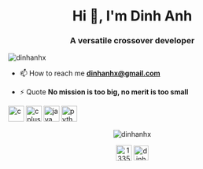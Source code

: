 <h1 align="center">Hi 👋, I'm Dinh Anh</h1>
<h3 align="center">A versatile crossover developer</h3>

<p align="left"> <img src="https://komarev.com/ghpvc/?username=dinhanhx" alt="dinhanhx" /> </p>

- 📫 How to reach me **dinhanhx@gmail.com**

- ⚡ Quote **No mission is too big, no merit is too small**

<p align="left"><img src="https://devicons.github.io/devicon/devicon.git/icons/c/c-original.svg" alt="c" width="32" height="32"/> <img src="https://devicons.github.io/devicon/devicon.git/icons/cplusplus/cplusplus-original.svg" alt="cplusplus" width="32" height="32"/> <img src="https://seeklogo.com/images/J/java-logo-7F8B35BAB3-seeklogo.com.png" alt="java" width="32" height="32"/> <img src="https://upload.wikimedia.org/wikipedia/commons/c/c3/Python-logo-notext.svg" alt="python" width="32" height="32"/></p><p align="center"> <img src="https://github-readme-stats.vercel.app/api?username=dinhanhx&show_icons=true&theme=dark" alt="dinhanhx" /> </p>

<p align="center">
<a href="https://stackoverflow.com/users/13358358" target="blank"><img align="center" src="https://upload.wikimedia.org/wikipedia/commons/thumb/e/ef/Stack_Overflow_icon.svg/1200px-Stack_Overflow_icon.svg.png" alt="13358358" height="32" width="32" /></a>
<a href="https://dev.to/dinhanhx" target="blank"><img align="center" src="https://cdn.jsdelivr.net/npm/simple-icons@3.0.1/icons/dev-dot-to.svg" alt="dinhanhx" height="30" width="30" /></a>
</p>
